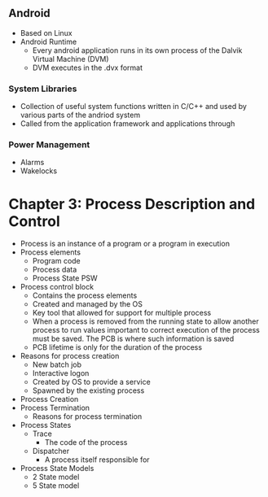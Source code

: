 ## Android
- Based on Linux
- Android Runtime
	- Every android application runs in its own process of the Dalvik Virtual Machine (DVM)
	- DVM executes in the .dvx format
### System Libraries 
- Collection of useful system functions written in C/C++ and used by various parts of the andriod system
- Called from the application framework and applications through 

### Power Management
- Alarms
- Wakelocks

# Chapter 3: Process Description and Control
- Process is an instance of a program or a program in execution
- Process elements
	- Program code
	- Process data
	- Process State PSW
- Process control block
	- Contains the process elements
	- Created and managed by the OS
	- Key tool that allowed for support for multiple process
	- When a process is removed from the running state to allow another process to run values important to correct execution of the process must be saved. The PCB is where such information is saved
	- PCB lifetime is only for the duration of the process
- Reasons for process creation
	- New batch job
	- Interactive logon
	- Created by OS to provide a service
	- Spawned by the existing process
- Process Creation
- Process Termination
	- Reasons for process termination
- Process States
	- Trace
		- The code of the process
	- Dispatcher
		- A process itself responsible for 
- Process State Models
	- 2 State model
	- 5 State model